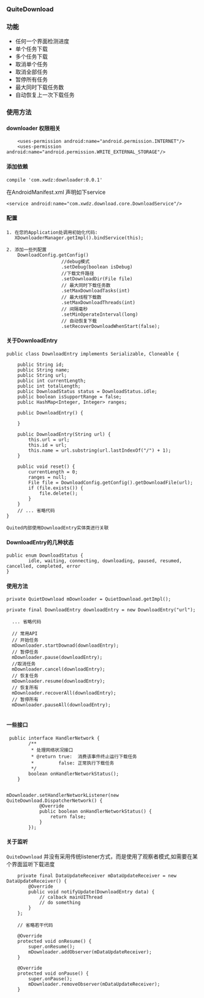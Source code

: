 ### QuiteDownload

### 功能

  - 任何一个界面检测进度
  - 单个任务下载
  - 多个任务下载
  - 取消单个任务
  - 取消全部任务
  - 暂停所有任务
  - 最大同时下载任务数
  - 自动恢复上一次下载任务
 

### 使用方法

#### downloader 权限相关

```
    <uses-permission android:name="android.permission.INTERNET"/>
    <uses-permission android:name="android.permission.WRITE_EXTERNAL_STORAGE"/>
```


#### 添加依赖

```
compile 'com.xwdz:downloader:0.0.1'
```

在AndroidManifest.xml 声明如下service

```
<service android:name="com.xwdz.download.core.DownloadService"/>
```

#### 配置

    1. 在您的Application处调用初始化代码:
       XDownloaderManager.getImpl().bindService(this);
       
    2. 添加一些列配置
        DownloadConfig.getConfig()
                        //debug模式
                        .setDebug(boolean isDebug)
                        //下载文件路径
                        .setDownloadDir(File file)
                        // 最大同时下载任务数
                        .setMaxDownloadTasks(int)
                        // 最大线程下载数
                        .setMaxDownloadThreads(int)
                        // 间隔毫秒
                        .setMinOperateInterval(long)
                        // 自动恢复下载
                        .setRecoverDownloadWhenStart(false);
                        
                        
#### 关于DownloadEntry

```
public class DownloadEntry implements Serializable, Cloneable {

    public String id;
    public String name;
    public String url;
    public int currentLength;
    public int totalLength;
    public DownloadStatus status = DownloadStatus.idle;
    public boolean isSupportRange = false;
    public HashMap<Integer, Integer> ranges;

    public DownloadEntry() {

    }

    public DownloadEntry(String url) {
        this.url = url;
        this.id = url;
        this.name = url.substring(url.lastIndexOf("/") + 1);
    }

    public void reset() {
        currentLength = 0;
        ranges = null;
        File file = DownloadConfig.getConfig().getDownloadFile(url);
        if (file.exists()) {
            file.delete();
        }
    }
    // ... 省略代码
}

Quited内部使用DownloadEntry实体类进行关联
```

#### DownloadEntry的几种状态

```
public enum DownloadStatus {
        idle, waiting, connecting, downloading, paused, resumed, cancelled, completed, error
}
```
                        
#### 使用方法

```
private QuietDownload mDownloader = QuietDownload.getImpl();

private final DownloadEntry downloadEntry = new DownloadEntry("url");

  ... 省略代码
  
  // 常用API
  // 开始任务
  mDownloader.startDownad(downloadEntry);
  // 暂停任务
  mDownloader.pause(downloadEntry);
  //取消任务
  mDownloader.cancel(downloadEntry);
  // 恢复任务
  mDownloader.resume(downloadEntry);
  // 恢复所有
  mDownloader.recoverAll(downloadEntry);
  // 暂停所有
  mDownloader.pauseAll(downloadEntry);
  
```

#### 一些接口

```
 public interface HandlerNetwork {
        /**
         * 处理网络状况接口
         * @return true:  消费该事件终止运行下载任务
         *         false: 正常执行下载任务
         */
        boolean onHandlerNetworkStatus();
    }
    
    
mDownloader.setHandlerNetworkListener(new QuiteDownload.DispatcherNetwork() {
            @Override
            public boolean onHandlerNetworkStatus() {
                return false;
            }
        });
```

#### 关于监听

`QuiteDownload` 并没有采用传统listener方式，而是使用了观察者模式,如需要在某个界面监听下载进度

```
    private final DataUpdateReceiver mDataUpdateReceiver = new DataUpdateReceiver() {
        @Override
        public void notifyUpdate(DownloadEntry data) {
            // calback mainUIThread 
            // do something
        }
    };
    
    // 省略若干代码
    
    @Override
    protected void onResume() {
        super.onResume();
        mDownloader.addObserver(mDataUpdateReceiver);
    }
    
    @Override
    protected void onPause() {
        super.onPause();
        mDownloader.removeObserver(mDataUpdateReceiver);
    }
    
```



 
